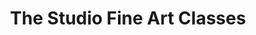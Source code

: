 ---
title: "The Studio Fine Art Classes"
url: /bellevue/the-studio-fine-art-classes/
shop: Kunst
---